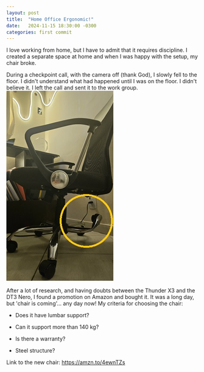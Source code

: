 ```yaml
---
layout: post
title:  "Home Office Ergonomic!"
date:   2024-11-15 18:30:00 -0300
categories: first commit
---
```

I love working from home, but I have to admit that it requires discipline. I created a separate space at home and when I was happy with the setup, my chair broke.

During a checkpoint call, with the camera off (thank God), I slowly fell to the floor. I didn't understand what had happened until I was on the floor. I didn't believe it. I left the call and sent it to the work group.
![shairbreak](/assets/chair.jpg)

After a lot of research, and having doubts between the Thunder X3 and the DT3 Nero, I found a promotion on Amazon and bought it. It was a long day, but 'chair is coming'... any day now!
My criteria for choosing the chair:

- Does it have lumbar support?

- Can it support more than 140 kg?

- Is there a warranty?

- Steel structure?


Link to the new chair: https://amzn.to/4ewnTZs

